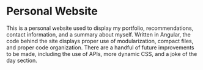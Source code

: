 # Personal Website

This is a personal website used to display my portfolio, recommendations, contact information, and a summary about myself. Written in Angular, the code behind the site displays proper use of modularization, compact files, and proper code organization. There are a handful of future improvements to be made, including the use of APIs, more dynamic CSS, and a joke of the day section.
